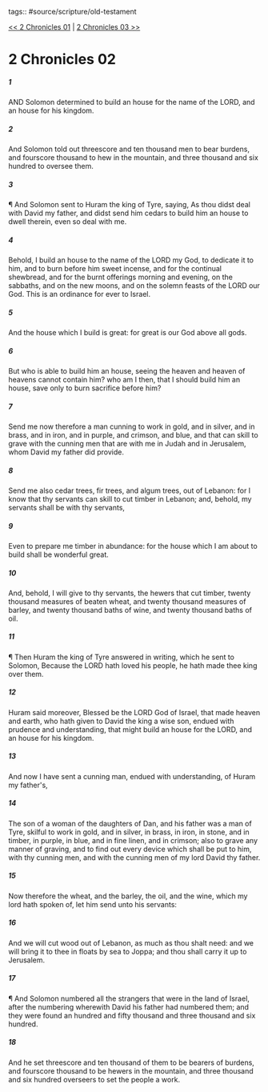 tags:: #source/scripture/old-testament

[<< 2 Chronicles 01](old-testament/14_2_Chronicles/2_Chronicles_01.md) | [2 Chronicles 03 >>](old-testament/14_2_Chronicles/2_Chronicles_03.md)

# 2 Chronicles 02

##### 1

AND Solomon determined to build an house for the name of the LORD, and an house for his kingdom.

##### 2

And Solomon told out threescore and ten thousand men to bear burdens, and fourscore thousand to hew in the mountain, and three thousand and six hundred to oversee them.

##### 3

¶ And Solomon sent to Huram the king of Tyre, saying, As thou didst deal with David my father, and didst send him cedars to build him an house to dwell therein, even so deal with me.

##### 4

Behold, I build an house to the name of the LORD my God, to dedicate it to him, and to burn before him sweet incense, and for the continual shewbread, and for the burnt offerings morning and evening, on the sabbaths, and on the new moons, and on the solemn feasts of the LORD our God. This is an ordinance for ever to Israel.

##### 5

And the house which I build is great: for great is our God above all gods.

##### 6

But who is able to build him an house, seeing the heaven and heaven of heavens cannot contain him? who am I then, that I should build him an house, save only to burn sacrifice before him?

##### 7

Send me now therefore a man cunning to work in gold, and in silver, and in brass, and in iron, and in purple, and crimson, and blue, and that can skill to grave with the cunning men that are with me in Judah and in Jerusalem, whom David my father did provide.

##### 8

Send me also cedar trees, fir trees, and algum trees, out of Lebanon: for I know that thy servants can skill to cut timber in Lebanon; and, behold, my servants shall be with thy servants,

##### 9

Even to prepare me timber in abundance: for the house which I am about to build shall be wonderful great.

##### 10

And, behold, I will give to thy servants, the hewers that cut timber, twenty thousand measures of beaten wheat, and twenty thousand measures of barley, and twenty thousand baths of wine, and twenty thousand baths of oil.

##### 11

¶ Then Huram the king of Tyre answered in writing, which he sent to Solomon, Because the LORD hath loved his people, he hath made thee king over them.

##### 12

Huram said moreover, Blessed be the LORD God of Israel, that made heaven and earth, who hath given to David the king a wise son, endued with prudence and understanding, that might build an house for the LORD, and an house for his kingdom.

##### 13

And now I have sent a cunning man, endued with understanding, of Huram my father's,

##### 14

The son of a woman of the daughters of Dan, and his father was a man of Tyre, skilful to work in gold, and in silver, in brass, in iron, in stone, and in timber, in purple, in blue, and in fine linen, and in crimson; also to grave any manner of graving, and to find out every device which shall be put to him, with thy cunning men, and with the cunning men of my lord David thy father.

##### 15

Now therefore the wheat, and the barley, the oil, and the wine, which my lord hath spoken of, let him send unto his servants:

##### 16

And we will cut wood out of Lebanon, as much as thou shalt need: and we will bring it to thee in floats by sea to Joppa; and thou shall carry it up to Jerusalem.

##### 17

¶ And Solomon numbered all the strangers that were in the land of Israel, after the numbering wherewith David his father had numbered them; and they were found an hundred and fifty thousand and three thousand and six hundred.

##### 18

And he set threescore and ten thousand of them to be bearers of burdens, and fourscore thousand to be hewers in the mountain, and three thousand and six hundred overseers to set the people a work.
